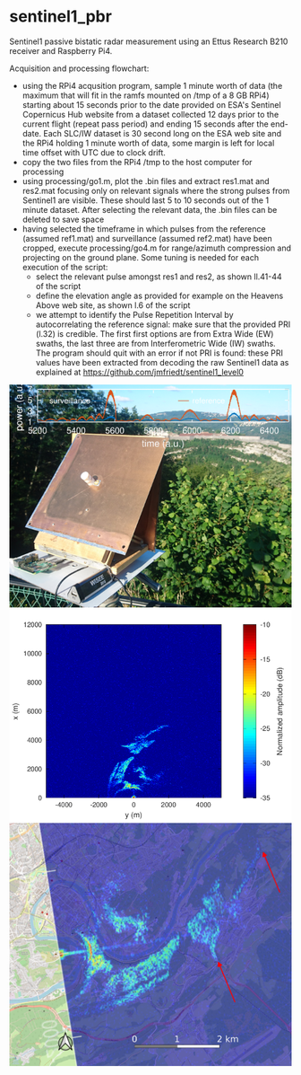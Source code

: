 # sentinel1_pbr
Sentinel1 passive bistatic radar measurement using an Ettus Research B210 receiver and Raspberry Pi4.

Acquisition and processing flowchart:
* using the RPi4 acqusition program, sample 1 minute worth of data (the maximum that will fit in the
ramfs mounted on /tmp of a 8 GB RPi4) starting about 15 seconds prior to the date provided on ESA's
Sentinel Copernicus Hub website from a dataset collected 12 days prior to the current flight (repeat pass
period) and ending 15 seconds after the end-date. Each SLC/IW dataset is 30 second long on the ESA
web site and the RPi4 holding 1 minute worth of data, some margin is left for local time offset with
UTC due to clock drift.
* copy the two files from the RPi4 /tmp to the host computer for processing
* using processing/go1.m, plot the .bin files and extract res1.mat and res2.mat focusing only on relevant
signals where the strong pulses from Sentinel1 are visible. These should last 5 to 10 seconds out of the
1 minute dataset. After selecting the relevant data, the .bin files can be deleted to save space
* having selected the timeframe in which pulses from the reference (assumed ref1.mat) and surveillance (assumed
ref2.mat) have been cropped, execute processing/go4.m for range/azimuth compression and projecting
on the ground plane. Some tuning is needed for each execution of the script: 
  * select the relevant pulse amongst res1 and res2, as shown ll.41-44 of the script
  * define the elevation angle as provided for example on the Heavens Above web site, as shown l.6 of the script
  * we attempt to identify the Pulse Repetition Interval by autocorrelating the reference signal: make sure that
the provided PRI (l.32) is credible. The first first options are from Extra Wide (EW) swaths, the last three are
from Interferometric Wide (IW) swaths. The program should quit with an error if not PRI is found: these PRI
values have been extracted from decoding the raw Sentinel1 data as explained at https://github.com/jmfriedt/sentinel1_level0

<img src="figures/DSC_0641ann_small.png">
<img src="figures/go4_fig4_first_pulse.png">
<img src="figures/go4_layout_with.png">
